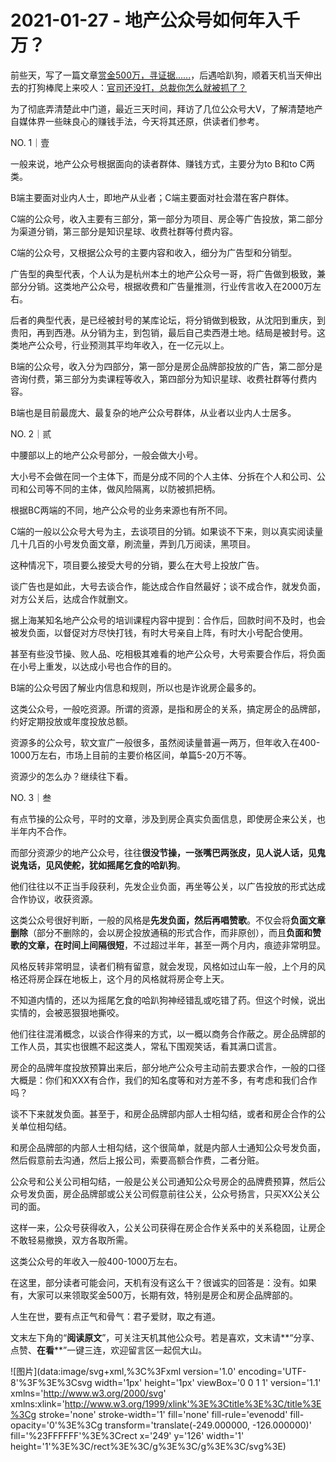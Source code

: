 # 2021-01-27 - 地产公众号如何年入千万？

前些天，写了一篇文章[赏金500万，寻证据......](http://mp.weixin.qq.com/s?__biz=MzI1MzI4MDk5NA==&mid=2247486897&idx=1&sn=bc190f67701d4dc8fb76bc717cc71342&chksm=e9d79a3cdea0132a8dcfe6fb22d583452e0769a4288760756b6c00ceda662a90d24bc49e03d8&scene=21#wechat_redirect)，后遇哈趴狗，顺着天机当天伸出去的打狗棒爬上来咬人：[官司还没打，总裁你怎么就被抓了？](http://mp.weixin.qq.com/s?__biz=MzI1MzI4MDk5NA==&mid=2247486904&idx=1&sn=e6626bc7f85eb93f804d3f234b2b2a9a&chksm=e9d79a35dea013230411dd9cf9bcbe4458960708fa98b40d70eb4a21c69bd773e71f70b82c03&scene=21#wechat_redirect)

为了彻底弄清楚此中门道，最近三天时间，拜访了几位公众号大V，了解清楚地产自媒体界一些昧良心的赚钱手法，今天将其还原，供读者们参考。

NO. 1｜壹

一般来说，地产公众号根据面向的读者群体、赚钱方式，主要分为to B和to C两类。

B端主要面对业内人士，即地产从业者；C端主要面对社会潜在客户群体。

C端的公众号，收入主要有三部分，第一部分为项目、房企等广告投放，第二部分为渠道分销，第三部分是知识星球、收费社群等付费内容。

C端的公众号，又根据公众号的主要内容和收入，细分为广告型和分销型。

广告型的典型代表，个人认为是杭州本土的地产公众号一哥，将广告做到极致，兼部分分销。这类地产公众号，根据收费和广告量推测，行业传言收入在2000万左右。

后者的典型代表，是已经被封号的某库论坛，将分销做到极致，从沈阳到重庆，到贵阳，再到西港。从分销为主，到包销，最后自己卖西港土地。结局是被封号。这类地产公众号，行业预测其平均年收入，在一亿元以上。

B端的公众号，收入分为四部分，第一部分是房企品牌部投放的广告，第二部分是咨询付费，第三部分为卖课程等收入，第四部分为知识星球、收费社群等付费内容。

B端也是目前最庞大、最复杂的地产公众号群体，从业者以业内人士居多。

NO. 2｜贰

中腰部以上的地产公众号部分，一般会做大小号。

大小号不会做在同一个主体下，而是分成不同的个人主体、分拆在个人和公司、公司和公司等不同的主体，做风险隔离，以防被抓把柄。

根据BC两端的不同，地产公众号的业务来源也有所不同。

C端的一般以公众号大号为主，去谈项目的分销。如果谈不下来，则以真实阅读量几十几百的小号发负面文章，刷流量，弄到几万阅读，黑项目。

这种情况下，项目要么接受大号的分销，要么在大号上投放广告。

谈广告也是如此，大号去谈合作，能达成合作自然最好；谈不成合作，就发负面，对方公关后，达成合作就删文。

据上海某知名地产公众号的培训课程内容中提到：合作后，回款时间不及时，也会被发负面，以督促对方尽快打钱，有时大号亲自上阵，有时大小号配合使用。

甚至有些没节操、败人品、吃相极其难看的地产公众号，大号索要合作后，将负面在小号上重发，以达成小号也合作的目的。

B端的公众号因了解业内信息和规则，所以也是诈讹房企最多的。

这类公众号，一般吃资源。所谓的资源，是指和房企的关系，搞定房企的品牌部，约好定期投放或年度投放总额。

资源多的公众号，软文宣广一般很多，虽然阅读量普遍一两万，但年收入在400-1000万左右，市场上目前的主要价格区间，单篇5-20万不等。

资源少的怎么办？继续往下看。

NO. 3｜叁

有点节操的公众号，平时的文章，涉及到房企真实负面信息，即使房企来公关，也半年内不合作。

而部分资源少的地产公众号，往往**很没节操，一张嘴巴两张皮，见人说人话，见鬼说鬼话，见风使舵，犹如摇尾乞食的哈趴狗**。

他们往往以不正当手段获利，先发企业负面，再坐等公关，以广告投放的形式达成合作协议，收获资源。

这类公众号很好判断，一般的风格是**先发负面，然后再唱赞歌**。不仅会将**负面文章删除**（部分不删除的，会以房企投放通稿的形式合作，而非原创），而且**负面和赞歌的文章，在时间上间隔很短**，不过超过半年，甚至一两个月内，痕迹非常明显。

风格反转非常明显，读者们稍有留意，就会发现，风格如过山车一般，上个月的风格还将房企踩在地板上，这个月的风格就将房企夸上天。

不知道内情的，还以为摇尾乞食的哈趴狗神经错乱或吃错了药。但这个时候，说出实情的，会被恶狠狠地撕咬。

他们往往混淆概念，以谈合作得来的方式，以一概以商务合作蔽之。房企品牌部的工作人员，其实也很瞧不起这类人，常私下围观笑话，看其满口谎言。

房企的品牌年度投放预算出来后，部分地产公众号主动前去要求合作，一般的口径大概是：你们和XXX有合作，我们的知名度等和对方差不多，有考虑和我们合作吗？

谈不下来就发负面。甚至于，和房企品牌部内部人士相勾结，或者和房企合作的公关单位相勾结。

和房企品牌部的内部人士相勾结，这个很简单，就是内部人士通知公众号发负面，然后假意前去沟通，然后上报公司，索要高额合作费，二者分赃。

公众号和公关公司相勾结，一般是公关公司通知公众号房企的品牌费预算，然后公众号发负面，房企品牌部或公关公司假意前往公关，公众号扬言，只买XX公关公司的面。

这样一来，公众号获得收入，公关公司获得在房企合作关系中的关系稳固，让房企不敢轻易撤换，双方各取所需。

这类公众号的年收入一般400-1000万左右。

在这里，部分读者可能会问，天机有没有这么干？很诚实的回答是：没有。如果有，大家可以来领取奖金500万，长期有效，特别是房企和房企品牌部的。

人生在世，要有点正气和骨气：君子爱财，取之有道。

文末左下角的“**阅读原文**”，可关注天机其他公众号。若是喜欢，文末请**“分享、点赞、**在看****”一键三连，欢迎留言区一起侃大山。

![图片](data:image/svg+xml,%3C%3Fxml version='1.0' encoding='UTF-8'%3F%3E%3Csvg width='1px' height='1px' viewBox='0 0 1 1' version='1.1' xmlns='http://www.w3.org/2000/svg' xmlns:xlink='http://www.w3.org/1999/xlink'%3E%3Ctitle%3E%3C/title%3E%3Cg stroke='none' stroke-width='1' fill='none' fill-rule='evenodd' fill-opacity='0'%3E%3Cg transform='translate(-249.000000, -126.000000)' fill='%23FFFFFF'%3E%3Crect x='249' y='126' width='1' height='1'%3E%3C/rect%3E%3C/g%3E%3C/g%3E%3C/svg%3E)